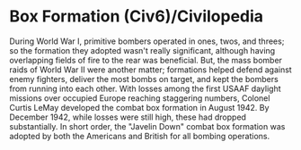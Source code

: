 # Box Formation (Civ6)/Civilopedia

During World War I, primitive bombers operated in ones, twos, and threes; so the formation they adopted wasn't really significant, although having overlapping fields of fire to the rear was beneficial. But, the mass bomber raids of World War II were another matter; formations helped defend against enemy fighters, deliver the most bombs on target, and kept the bombers from running into each other. With losses among the first USAAF daylight missions over occupied Europe reaching staggering numbers, Colonel Curtis LeMay developed the combat box formation in August 1942. By December 1942, while losses were still high, these had dropped substantially. In short order, the "Javelin Down" combat box formation was adopted by both the Americans and British for all bombing operations.